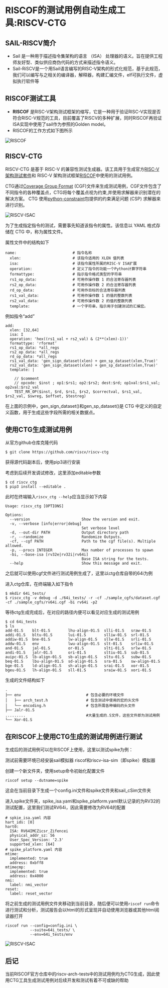 # RISCOF的测试用例自动生成工具:RISCV-CTG

## SAIL-RISCV简介

- Sail 是一种用于描述指令集架构的语言 （ISA） 处理器的语义。旨在提供工程师友好型、类似供应商伪代码的方式来描述指令语义。
- Sail-RiSCV是一个用Sail语言编写的RISC-V架构的形式化规范，基于此规范，我们可以编写与之相关的编译器，解释器，构建汇编文件，elf可执行文件，虚拟执行软件等

## RISCOF测试工具

- **RISCOF** 是RISC-V架构测试框架的缩写，它是一种用于验证RISC-V实现是否符合RISC-V规范的工具，目前覆盖了RISCV的多种扩展，同时RISCOF再验证ISA实现中使用了sail作为参照的Golden model。
- RISCOF的工作方式如下图所示

![RISCOF](../week37/img/riscof.png)

## RISCV-CTG

RISCV-CTG 是基于 RISC-V 的兼容性测试生成器。该工具用于生成官方[RISC-V 架构测试套件](https://github.com/riscv/riscv-compliance)和 RISC-V 架构测试框架[RISCOF](https://riscof.readthedocs.io/)中使用的测试用例。

CTG通过[Coverage Group Format](https://riscv-isac.readthedocs.io/en/latest/cgf.html) (CGF)文件来生成测试用例，CGF文件包含了不同指令的各种覆盖点，CTG将每个覆盖点视为约束,并使用求解器来识别潜在的解决方案。 CTG 使用[python-constraint](https://pypi.org/project/python-constraint/)包提供的约束满足问题 (CSP) 求解器来进行识别。

![RISCV-ISAC](../week37/img/ctg.png)



为了生成指定指令的测试，需要事先知道该指令的属性。该信息以 YAML 格式存储在 CTG 中，称为属性文件。

属性文件中的结构如下

```
name:                         # 指令名称
  xlen:                       # 该指令适用的 XLEN 值列表
  isa:                        # 该指令属性所属的RISC-V ISA扩展
  operation:                  # 定义了指令的功能一个Python计算字符串
  formattype:                 # 指示指令格式类型的字符串
  rs1_op_data:                # 可用作操作数 1 的合法寄存器列表
  rs2_op_data:                # 可用作操作数 2 的合法寄存器列表
  rd_op_data:                 # 可用作目标的合法寄存器列表
  rs1_val_data:               # 可用作操作数 1 的值的整数列表
  rs2_val_data:               # 可用作操作数 2 的值的整数列表
  template:                   # 一个字符串，指示用于创建测试的汇编宏。
```

例如指令“add”

```
add:
  xlen: [32,64]
  isa: I
  operation: 'hex((rs1_val + rs2_val) & (2**(xlen)-1))'
  formattype: 'rformat'
  rs1_op_data: *all_regs
  rs2_op_data: *all_regs
  rd_op_data: *all_regs
  rs1_val_data: 'gen_sign_dataset(xlen) + gen_sp_dataset(xlen,True)'
  rs2_val_data: 'gen_sign_dataset(xlen) + gen_sp_dataset(xlen,True)'
  template: |

    // $comment
    // opcode: $inst ; op1:$rs1; op2:$rs2; dest:$rd; op1val:$rs1_val;  op2val:$rs2_val
    TEST_RR_OP($inst, $rd, $rs1, $rs2, $correctval, $rs1_val, $rs2_val, $swreg, $offset, $testreg)
```

在上面的示例中，gen_sign_dataset()和gen_sp_dataset()是 CTG 中定义的自定义函数，用于生成这些字段所需的相关数据点。

## 使用CTG生成测试用例

从官方github仓库克隆代码

```
$ git clone https://github.com/riscv/riscv-ctg
```

获得源代码副本后，使用pip3进行安装

考虑到后续开发调试修改，这里添加editable参数

```
$ cd riscv_ctg
$ pip3 install --editable .
```

此时在终端输入`riscv_ctg --help`应当显示如下内容

```
Usage: riscv_ctg [OPTIONS]

Options:
  --version                       Show the version and exit.
  -v, --verbose [info|error|debug]
                                  Set verbose level
  -d, --out-dir PATH              Output directory path
  -r, --randomize                 Randomize Outputs.
  -cf, --cgf PATH                 Path to the cgf file(s). Multiple allowed.
  -p, --procs INTEGER             Max number of processes to spawn
  -bi, --base-isa [rv32e|rv32i|rv64i]
                                  Base ISA string for the tests.
  --help                          Show this message and exit.
```

之后就可以使用cgf文件进行测试用例生成了，这里以ctg仓库自带的64i为例

进入ctg仓库，在终端输入如下指令

```
$ mkdir 64i_tests/
$ riscv_ctg -v debug -d ./64i_tests/ -r -cf ./sample_cgfs/dataset.cgf -cf ./sample_cgfs/rv64i.cgf -bi rv64i -p2
```

等待ctg生成完成后，在对应的路径内便可以看见对应生成的测试用例

```
$ cd 64i_tests
$ ls
add-01.S    blt-01.S        lhu-align-01.S  slli-01.S   sraw-01.S
addi-01.S   bltu-01.S       lui-01.S        slliw-01.S  srl-01.S
addiw-01.S  bne-01.S        lw-align-01.S   sllw-01.S   srli-01.S
addw-01.S   env             lwu-align-01.S  slt-01.S    srliw-01.S
and-01.S    jal-01.S        or-01.S         slti-01.S   srlw-01.S
andi-01.S   jalr-01.S       ori-01.S        sltiu-01.S  sub-01.S
auipc-01.S  lb-align-01.S   sb-align-01.S   sltu-01.S   subw-01.S
beq-01.S    lbu-align-01.S  sd-align-01.S   sra-01.S    sw-align-01.S
bge-01.S    ld-align-01.S   sh-align-01.S   srai-01.S   xor-01.S
bgeu-01.S   lh-align-01.S   sll-01.S        sraiw-01.S  xori-01.S
```

生成的文件结构如下

```
.
├── env                             # 包含必要的环境文件
│   ├── arch_test.h                 # 包含测试中使用的宏的头文件
│   └── encoding.h                  # 包含所需各种编码的头文件
├── Jalr-01.S
.........                           #大量生成的.S文件，这些文件即为测试用例
└── Xor-01.S
```

## 在RISCOF上使用CTG生成的测试用例进行测试

生成后的测试用例可以在RISCOF上使用，这里以测试spike为例：

测试前需要环境已经安装sail模拟器 riscof和riscv-isa-sim（即spike）模拟器

创建一个新文件夹，使用setup命令初始化配置文件

```
riscof setup --dutname=spike
```

这会在当前目录下生成一个config.ini文件和spike文件夹和sail_cSim文件夹

进入spike文件夹，spike_isa.yaml和spike_platform.yaml默认记录的为RV32的测试配置，这里我们测试RV64i，因此需要修改为RV64的配置

```
# spkie_isa.yaml 内容
hart_ids: [0]
hart0:
  ISA: RV64IMCZicsr_Zifencei
  physical_addr_sz: 56
  User_Spec_Version: '2.3'
  supported_xlen: [64]
# spike_platform.yaml 内容
mtime:
  implemented: true
  address: 0xbff8
mtimecmp:
  implemented: true
  address: 0x4000
nmi:
  label: nmi_vector
reset:
  label: reset_vector
```

将之前生成的测试用例文件夹移动到当前目录，随后便可以使用`riscof run`命令进行测试和分析，测试报告会以html的形式呈现并自动使用浏览器或其他html阅读器打开

```
riscof run --config=config.ini \
           --suite=64i_tests/ \
           --env=64i_tests/env
```

![RISCV-ISAC](../week37/img/result.png)

## 后记

当前RISCOF官方仓库中的riscv-arch-tests中的测试用例均为CTG生成，因此使用CTG工具生成测试用例对后续开发和测试有着不可或缺的帮助
